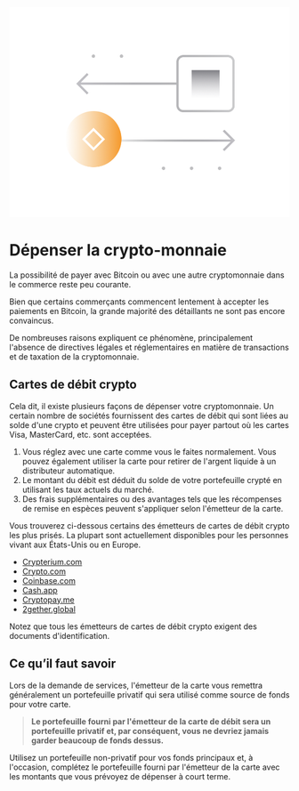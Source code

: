 ![](../images/07-main-l.png)

# Dépenser la crypto-monnaie

La possibilité de payer avec Bitcoin ou avec une autre cryptomonnaie dans le commerce reste peu courante.

Bien que certains commerçants commencent lentement à accepter les paiements en Bitcoin, la grande majorité des détaillants ne sont pas encore convaincus.

De nombreuses raisons expliquent ce phénomène, principalement l'absence de directives légales et réglementaires en matière de transactions et de taxation de la cryptomonnaie.

## Cartes de débit crypto

Cela dit, il existe plusieurs façons de dépenser votre cryptomonnaie. Un certain nombre de sociétés fournissent des cartes de débit qui sont liées au solde d'une crypto et peuvent être utilisées pour payer partout où les cartes Visa, MasterCard, etc. sont acceptées.

1. Vous réglez avec une carte comme vous le faites normalement. Vous pouvez également utiliser la carte pour retirer de l'argent liquide à un distributeur automatique.
2. Le montant du débit est déduit du solde de votre portefeuille crypté en utilisant les taux actuels du marché.
3. Des frais supplémentaires ou des avantages tels que les récompenses de remise en espèces peuvent s'appliquer selon l'émetteur de la carte.

Vous trouverez ci-dessous certains des émetteurs de cartes de débit crypto les plus prisés. La plupart sont actuellement disponibles pour les personnes vivant aux États-Unis ou en Europe.
 
- [Crypterium.com](https://cards.crypterium.com)
- [Crypto.com](https://crypto.com/en/cards.html)
- [Coinbase.com](https://www.coinbase.com/card)
- [Cash.app](https://cash.app)
- [Cryptopay.me](https://cryptopay.me/bitcoin-debit-card)
- [2gether.global](https://www.2gether.global/card.html)

Notez que tous les émetteurs de cartes de débit crypto exigent des documents d'identification.

## Ce qu’il faut savoir

Lors de la demande de services, l'émetteur de la carte vous remettra généralement un portefeuille privatif qui sera utilisé comme source de fonds pour votre carte.

> **Le portefeuille fourni par l'émetteur de la carte de débit sera un portefeuille privatif et, par conséquent, vous ne devriez jamais garder beaucoup de fonds dessus.**

Utilisez un portefeuille non-privatif pour vos fonds principaux et, à l'occasion, complétez le portefeuille fourni par l'émetteur de la carte avec les montants que vous prévoyez de dépenser à court terme.
